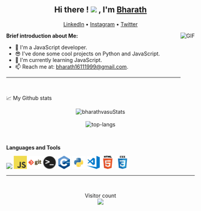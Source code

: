 <h2 align="center">Hi there ! <img src="https://media.giphy.com/media/hvRJCLFzcasrR4ia7z/giphy.gif" width="25px"> , I'm <a href="https://github.com/bharathvasu">Bharath</a></h2>
<p align="center">
  <a href="https://www.linkedin.com/in/bharath-v-71a0521b9/">LinkedIn</a> •
  <a href="https://www.instagram.com/stolen___heart_/">Instagram</a> •
  <a href="https://twitter.com/vvbharathvasu">Twitter</a>
</p>

<img align="right" height="150rem" alt="GIF" src="gif/character_student.gif" />

**Brief introduction about Me:**

- 📝  I'm a JavaScript developer.
- 😎  I've done some cool projects on Python and JavaScript.
- 🌱  I'm currently learning JavaScript.
- 📫  Reach me  at: bharath16111999@gmail.com.

***

 <br>

📈 My Github stats <br />
<p align="center">
  <img src="https://github-readme-stats.vercel.app/api?username=bharathvasu&theme=dark&show_icons=true" alt="bharathvasuStats" />  
  <br />
  <br />
  <img src="https://github-readme-stats.vercel.app/api/top-langs/?username=bharathvasu&layout=compact&theme=dark" alt="top-langs" />
</p>

<br>

**Languages and Tools**

<code><img height="35rem" src="https://cdn4.iconfinder.com/data/icons/logos-3/600/React.js_logo-512.png" /></code>
<code><img height="35rem" src="https://raw.githubusercontent.com/github/explore/80688e429a7d4ef2fca1e82350fe8e3517d3494d/topics/javascript/javascript.png"></code>
<code><img height="35rem" src="https://raw.githubusercontent.com/github/explore/80688e429a7d4ef2fca1e82350fe8e3517d3494d/topics/git/git.png"></code>
<code><img height="35rem" src="https://raw.githubusercontent.com/github/explore/80688e429a7d4ef2fca1e82350fe8e3517d3494d/topics/terminal/terminal.png"></code>
<code><img height="35rem" src="https://raw.githubusercontent.com/github/explore/80688e429a7d4ef2fca1e82350fe8e3517d3494d/topics/cpp/cpp.png"></code>
<code><img height="35rem" src="https://raw.githubusercontent.com/github/explore/80688e429a7d4ef2fca1e82350fe8e3517d3494d/topics/python/python.png"></code>
<code><img alt="Visual Studio Code" height="35rem" src="https://raw.githubusercontent.com/github/explore/80688e429a7d4ef2fca1e82350fe8e3517d3494d/topics/visual-studio-code/visual-studio-code.png" /></code>
<code><img alt="HTML5" height="35rem" src="https://raw.githubusercontent.com/github/explore/80688e429a7d4ef2fca1e82350fe8e3517d3494d/topics/html/html.png" /></code>
<code><img alt="CSS3" height="35rem" src="https://raw.githubusercontent.com/github/explore/80688e429a7d4ef2fca1e82350fe8e3517d3494d/topics/css/css.png" /></code>

***

<br />


<p align="center"> 
  Visitor count<br>
  <img src="https://profile-counter.glitch.me/bharathvasu/count.svg" />
</p>